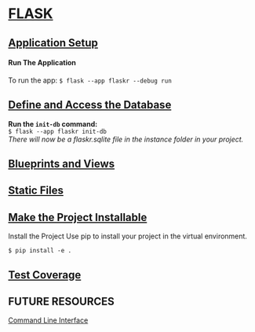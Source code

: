 # [FLASK ](https://flask.palletsprojects.com/en/2.2.x/tutorial/layout/)

## [Application Setup](https://flask.palletsprojects.com/en/2.2.x/tutorial/factory/)

#### Run The Application

To run the app:
`$ flask --app flaskr --debug run`

## [Define and Access the Database](https://flask.palletsprojects.com/en/2.2.x/tutorial/database/)

**Run the `init-db` command:**<br>
`$ flask --app flaskr init-db`<br>
_There will now be a flaskr.sqlite file in the instance folder in your project._

## [Blueprints and Views](https://flask.palletsprojects.com/en/2.2.x/tutorial/views/)

## [Static Files](https://flask.palletsprojects.com/en/2.2.x/tutorial/static/)

## [Make the Project Installable](https://flask.palletsprojects.com/en/2.2.x/tutorial/install/)

Install the Project
Use pip to install your project in the virtual environment.

`$ pip install -e .`

## [Test Coverage](https://flask.palletsprojects.com/en/2.2.x/tutorial/tests/)

## FUTURE RESOURCES

[Command Line Interface](https://flask.palletsprojects.com/en/2.2.x/cli/)
